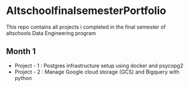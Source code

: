 # AltschoolfinalsemesterPortfolio

This repo contains all projects i completed in the final semester of altschools Data Engineering program

## Month 1
* Project - 1 : Postgres infrastructure setup using docker and psycopg2
* Project - 2 : Manage Google cloud storage (GCS) and Bigquery with python

